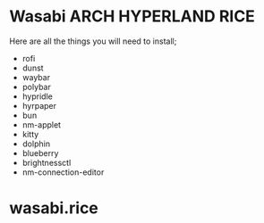 # Wasabi ARCH HYPERLAND RICE

Here are all the things you will need to install;

- rofi
- dunst
- waybar
- polybar
- hypridle
- hyrpaper
- bun
- nm-applet
- kitty
- dolphin
- blueberry
- brightnessctl
- nm-connection-editor
# wasabi.rice
